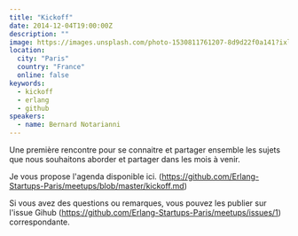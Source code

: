 ```yaml
---
title: "Kickoff"
date: 2014-12-04T19:00:00Z
description: ""
image: https://images.unsplash.com/photo-1530811761207-8d9d22f0a141?ixlib=rb-1.2.1&ixid=eyJhcHBfaWQiOjEyMDd9&auto=format&fit=crop&w=500&q=60
location:
  city: "Paris"
  country: "France"
  online: false
keywords:
  - kickoff
  - erlang
  - github
speakers:
  - name: Bernard Notarianni
---
```


Une première rencontre pour se connaitre et partager ensemble les
sujets que nous souhaitons aborder et partager dans les mois à venir.

Je vous propose l'agenda disponible
ici. (https://github.com/Erlang-Startups-Paris/meetups/blob/master/kickoff.md)

Si vous avez des questions ou remarques, vous pouvez les publier sur
l'issue Gihub
(https://github.com/Erlang-Startups-Paris/meetups/issues/1)
correspondante.
